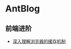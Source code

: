 # AntBlog

## 前端进阶

* [深入理解浏览器的缓存机制](https://github.com/antbaobao/AntBlog/blob/master/The-Front-End-Advanced/%E6%B7%B1%E5%85%A5%E7%90%86%E8%A7%A3%E6%B5%8F%E8%A7%88%E5%99%A8%E7%9A%84%E7%BC%93%E5%AD%98%E6%9C%BA%E5%88%B6.md)
